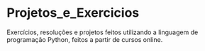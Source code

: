 # Projetos_e_Exercicios
Exercícios, resoluções e projetos feitos utilizando a linguagem de programação Python, feitos a partir de cursos online.
